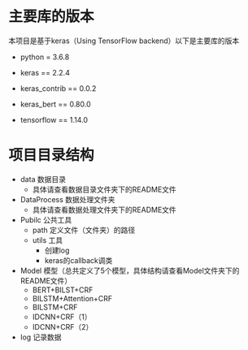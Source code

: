 # 主要库的版本

本项目是基于keras（Using TensorFlow backend）以下是主要库的版本

- python = 3.6.8



- keras == 2.2.4
- keras_contrib == 0.0.2
- keras_bert == 0.80.0
- tensorflow == 1.14.0



# 项目目录结构

- data 数据目录
  - 具体请查看数据目录文件夹下的README文件
- DataProcess 数据处理文件夹
  - 具体请查看数据处理文件夹下的README文件
- Pubilc 公共工具
  - path 定义文件（文件夹）的路径
  - utils 工具
    - 创建log
    - keras的callback调类
- Model 模型（总共定义了5个模型，具体结构请查看Model文件夹下的README文件）
  - BERT+BILST+CRF
  - BILSTM+Attention+CRF
  - BILSTM+CRF
  - IDCNN+CRF（1）
  - IDCNN+CRF（2）
- log 记录数据

